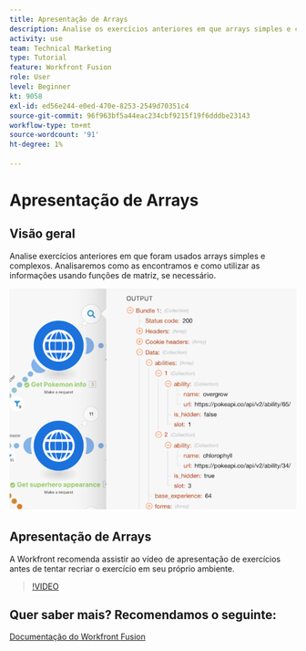 ```yaml
---
title: Apresentação de Arrays
description: Analise os exercícios anteriores em que arrays simples e complexos eram usados em [!DNL Adobe Workfront Fusion].
activity: use
team: Technical Marketing
type: Tutorial
feature: Workfront Fusion
role: User
level: Beginner
kt: 9058
exl-id: ed56e244-e0ed-470e-8253-2549d70351c4
source-git-commit: 96f963bf5a44eac234cbf9215f19f6dddbe23143
workflow-type: tm+mt
source-wordcount: '91'
ht-degree: 1%

---
```


# Apresentação de Arrays

## Visão geral

Analise exercícios anteriores em que foram usados arrays simples e complexos. Analisaremos como as encontramos e como utilizar as informações usando funções de matriz, se necessário.

![Uma imagem de um cenário de Fusão](assets/final-functional-bits-and-bobs-1.png)

## Apresentação de Arrays

A Workfront recomenda assistir ao vídeo de apresentação de exercícios antes de tentar recriar o exercício em seu próprio ambiente.

>[!VIDEO](https://video.tv.adobe.com/v/335299/?quality=12)


## Quer saber mais? Recomendamos o seguinte:

[Documentação do Workfront Fusion](https://experienceleague.adobe.com/docs/workfront/using/adobe-workfront-fusion/workfront-fusion-2.html?lang=en)
